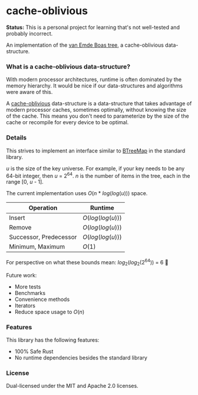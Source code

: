 # cache-oblivious

**Status:** This is a personal project for learning that's not well-tested and
probably incorrect.

An implementation of the [van Emde Boas tree][veb-tree], a cache-oblivious
data-structure.

[veb-tree]: https://en.wikipedia.org/wiki/Van_Emde_Boas_tree

### What is a cache-oblivious data-structure?

With modern processor architectures, runtime is often dominated by the memory
hierarchy.  It would be nice if our data-structures and algorithms were aware of
this.

A [cache-oblivious][cache-oblivious-wiki] data-structure is a data-structure
that takes advantage of modern processor caches, sometimes optimally, without
knowing the size of the cache.  This means you don't need to parameterize by the
size of the cache or recompile for every device to be optimal.

[cache-oblivious-wiki]: https://en.wikipedia.org/wiki/Cache-oblivious_algorithm

### Details

This strives to implement an interface similar to [BTreeMap][btree-map-docs] in
the standard library.

_u_ is the size of the key universe.  For example, if your key needs to be any
64-bit integer, then _u_ = 2<sup>64</sup>.  _n_ is the number of items in the
tree, each in the range [0, _u_ - 1].

The current implementation uses _O_(_n_ * _log_(_log_(_u_))) space.

Operation|Runtime|
---|---
Insert|_O_(_log_(_log_(_u_)))|
Remove|_O_(_log_(_log_(_u_)))|
Successor, Predecessor|_O_(_log_(_log_(_u_)))|
Minimum, Maximum|_O_(1)|

For perspective on what these bounds mean: _log_<sub>2</sub>(_log_<sub>2</sub>(2<sup>64</sup>)) = 6 🤯

Future work:

- More tests
- Benchmarks
- Convenience methods
- Iterators
- Reduce space usage to _O_(_n_)

[btree-map-docs]: https://doc.rust-lang.org/std/collections/struct.BTreeMap.html

### Features

This library has the following features:

- 100% Safe Rust
- No runtime dependencies besides the standard library

### License

Dual-licensed under the MIT and Apache 2.0 licenses.
